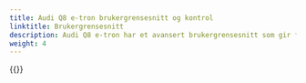 ```yaml
---
title: Audi Q8 e-tron brukergrensesnitt og kontrol
linktitle: Brukergrensesnitt
description: Audi Q8 e-tron har et avansert brukergrensesnitt som gir fører god kontroll
weight: 4
---
```



{{<children description="true" />}}
